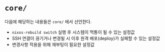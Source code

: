 # `core/`

다음에 해당하는 내용들은 `core/` 에서 선언한다.

* `nixos-rebuild switch` 실행 후 시스템이 먹통이 될 수 있는 설정값
* SSH 연결이 끊기거나 변경될 시 이후 원격 배포(deploy)가 실패할 수 있는 설정값
* 변경사항 적용을 위해 재부팅이 필요한 설정값
